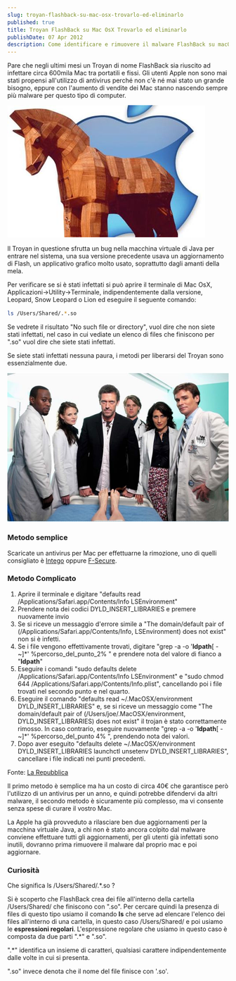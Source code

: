 ```yaml
---
slug: troyan-flashback-su-mac-osx-trovarlo-ed-eliminarlo
published: true
title: Troyan FlashBack su Mac OsX Trovarlo ed eliminarlo
publishDate: 07 Apr 2012 
description: Come identificare e rimuovere il malware FlashBack su macOS
---
```


Pare che negli ultimi mesi un Troyan di nome FlashBack sia riuscito ad infettare circa 600mila Mac tra portatili e fissi. Gli utenti Apple non sono mai stati propensi all'utilizzo di antivirus perché non c'è né mai stato un grande bisogno, eppure con l'aumento di vendite dei Mac stanno nascendo sempre più malware per questo tipo di computer.

![Come proteggersi dalle nuove insidie del cavallo di troia su mac](../assets/come-proteggersi-dalle-nuove-insidie-del-cavallo-di-troia-su-mac-flashback-malware.jpg)

Il Troyan in questione sfrutta un bug nella macchina virtuale di Java per entrare nel sistema, una sua versione precedente usava un aggiornamento di Flash, un applicativo grafico molto usato, soprattutto dagli amanti della mela.

Per verificare se si è stati infettati si può aprire il terminale di Mac OsX, Applicazioni->Utility->Terminale, indipendentemente dalla versione, Leopard, Snow Leopard o Lion ed eseguire il seguente comando:

```bash
ls /Users/Shared/.*.so
```

Se vedrete il risultato "No such file or directory", vuol dire che non siete stati infettati, nel caso in cui vediate un elenco di files che finiscono per ".so" vuol dire che siete stati infettati.

Se siete stati infettati nessuna paura, i metodi per liberarsi del Troyan sono essenzialmente due.

![Apple cura i malware](../assets/apple-cura-i-malware.jpg)

### Metodo semplice

Scaricate un antivirus per Mac per effettuarne la rimozione, uno di quelli consigliato è [Intego](http://www.intego.com/) oppure [F-Secure](http://www.f-secure.com/it/web/home_it/protection/anti-virus-for-mac/overview).

### Metodo Complicato

1. Aprire il terminale e digitare "defaults read /Applications/Safari.app/Contents/Info LSEnvironment"
2. Prendere nota dei codici DYLD_INSERT_LIBRARIES e premere nuovamente invio
3. Se si riceve un messaggio d'errore simile a "The domain/default pair of (/Applications/Safari.app/Contents/Info, LSEnvironment) does not exist" non si è infetti.
4. Se i file vengono effettivamente trovati, digitare "grep -a -o '__ldpath__[ -~]*' %percorso_del_punto_2% " e prendere nota del valore di fianco a "__ldpath__"
5. Eseguire i comandi "sudo defaults delete /Applications/Safari.app/Contents/Info LSEnvironment" e "sudo chmod 644 /Applications/Safari.app/Contents/Info.plist", cancellando poi i file trovati nel secondo punto e nel quarto.
6. Eseguire il comando "defaults read ~/.MacOSX/environment DYLD_INSERT_LIBRARIES" e, se si riceve un messaggio come "The domain/default pair of (/Users/joe/.MacOSX/environment, DYLD_INSERT_LIBRARIES) does not exist" il trojan è stato correttamente rimosso. In caso contrario, eseguire nuovamente "grep -a -o '__ldpath__[ -~]*' %percorso_del_punto 4% ", prendendo nota dei valori.
7. Dopo aver eseguito "defaults delete ~/.MacOSX/environment DYLD_INSERT_LIBRARIES launchctl unsetenv DYLD_INSERT_LIBRARIES", cancellare i file indicati nei punti precedenti.

Fonte: [La Repubblica](http://www.repubblica.it/tecnologia/2012/04/05/news/un_worm_infetta_600mila_mac_ecco_come_rimuovere_il_virus-32811422/)

Il primo metodo è semplice ma ha un costo di circa 40€ che garantisce però l'utilizzo di un antivirus per un anno, e quindi potrebbe difendervi da altri malware, il secondo metodo è sicuramente più complesso, ma vi consente senza spese di curare il vostro Mac.

La Apple ha già provveduto a rilasciare ben due aggiornamenti per la macchina virtuale Java, a chi non è stato ancora colpito dal malware conviene effettuare tutti gli aggiornamenti, per gli utenti già infettati sono inutili, dovranno prima rimuovere il malware dal proprio mac e poi aggiornare.

### Curiosità

Che significa ls /Users/Shared/.*.so ?

Si è scoperto che FlashBack crea dei file all'interno della cartella /Users/Shared/ che finiscono con ".so". Per cercare quindi la presenza di files di questo tipo usiamo il comando **ls** che serve ad elencare l'elenco dei files all'interno di una cartella, in questo caso /Users/Shared/ e poi usiamo le **espressioni regolari**. L'espressione regolare che usiamo in questo caso è composta da due parti ".*" e ".so".

".*" identifica un insieme di caratteri, qualsiasi carattere indipendentemente dalle volte in cui si presenta.

".so" invece denota che il nome del file finisce con '.so'.
